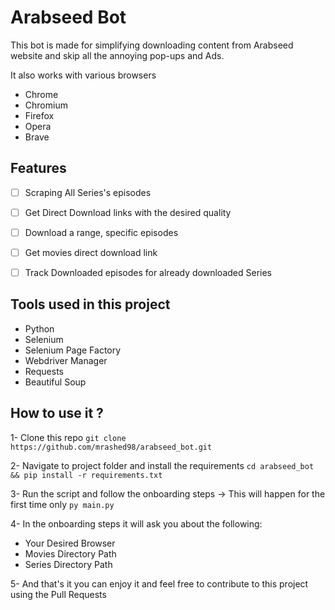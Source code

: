 # Arabseed Bot

This bot is made for simplifying downloading content from Arabseed website and skip all the annoying pop-ups and Ads.

It also works with various browsers

- Chrome
- Chromium
- Firefox
- Opera
- Brave

## Features
- [ ] Scraping All Series's episodes 
- [ ] Get Direct Download links with the desired quality
- [ ] Download a range, specific episodes 
- [ ] Get movies direct download link
- [ ] Track Downloaded episodes for already downloaded Series


## Tools used in this project

- Python
- Selenium
- Selenium Page Factory
- Webdriver Manager
- Requests
- Beautiful Soup

## How to use it ?

 1- Clone this repo
 `git clone https://github.com/mrashed98/arabseed_bot.git`
 
 2- Navigate to project folder and install the requirements
 `cd arabseed_bot && pip install -r requirements.txt`
 
 3- Run the script and follow the onboarding steps -> This will happen for the first time only
 `py main.py`
 
 4- In the onboarding steps it will ask you about the following:
 - Your Desired Browser
 - Movies Directory Path
 - Series Directory Path

 5- And that's it you can enjoy it and feel free to contribute to this project using the Pull Requests 